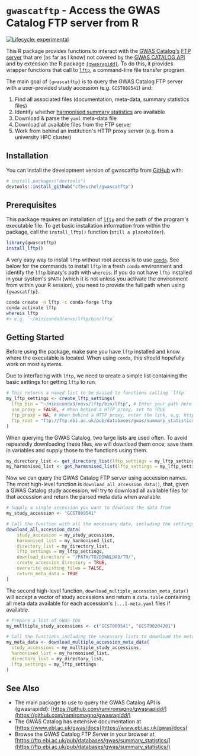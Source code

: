 
# `gwascatftp` - Access the GWAS Catalog FTP server from R

<!-- badges: start -->
[![Lifecycle: experimental](https://img.shields.io/badge/lifecycle-experimental-orange.svg)](https://lifecycle.r-lib.org/articles/stages.html#experimental)
<!-- badges: end -->

This R package provides functions to interact with the [GWAS
Catalog's](https://www.ebi.ac.uk/gwas/) [FTP
server](ftp://ftp.ebi.ac.uk/pub/databases/gwas/summary_statistics/) that are (as
far as I know) not covered by the [GWAS CATALOG
API](https://www.ebi.ac.uk/gwas/rest/docs/api) and by extension the R package
[`{gwasrapidd}`](https://github.com/ramiromagno/gwasrapidd). To do this, it
provides wrapper functions that call to [`lftp`](https://lftp.yar.ru/), a
command-line file transfer program.

The main goal of `{gwascatftp}` is to query the GWAS Catalog FTP server with a
user-provided study accession (e.g. `GCST009541`) and:

1. Find all associated files (documentation, meta-data, summary statistics files)
2. Identify whether [harmonised summary statistics](https://www.ebi.ac.uk/gwas/docs/methods/summary-statistics) are available
3. Download & parse the `yaml` meta-data file
4. Download all available files from the FTP server
5. Work from behind an institution's HTTP proxy server (e.g. from a university HPC cluster)

## Installation

You can install the development version of gwascatftp from [GitHub](https://github.com/) with:

``` r
# install.packages("devtools")
devtools::install_github("cfbeuchel/gwascatftp")
```

## Prerequisites

This package requires an installation of [`lftp`](https://lftp.yar.ru/) and the
path of the program's executable file. To get basic installation information
from within the package, call the `install_lftp()` function (`still a
placeholder`).

```r
library(gwascatftp)
install_lftp()
```

A very easy way to install `lftp` without root access is to use
[`conda`](https://conda.io/projects/conda/en/latest/user-guide/getting-started.html).
See below for the commands to install `lftp` in a fresh `conda` environment and
identify the `lftp` binary's path with `whereis`. If you do not have `lftp`
installed in your system's `$PATH` (which it is not unless you activate the
environment from within your R session), you need to provide the full path when
using `{gwascatftp}`.

```bash
conda create -n lftp -c conda-forge lftp
conda activate lftp
whereis lftp
#> e.g. `~/miniconda3/envs/lftp/bin/lftp`
```

## Getting Started

Before using the package, make sure you have `lftp` installed and know where the
executable is located. When using `conda`, this should hopefully work on most
systems.

Due to interfacing with `lftp`, we need to create a simple list containing the
basic settings for getting `lftp` to run.

```r
# This returns a named list to be passed to functions calling `lftp`
my_lftp_settings <- create_lftp_settings(
  lftp_bin = "~/miniconda3/envs/lftp/bin/lftp", # Enter your path here!
  use_proxy = FALSE, # When behind a HTTP proxy, set to TRUE
  ftp_proxy = NA, # When behind a HTTP proxy, enter the link, e.g. http://proxy.my_uni.com:8080"
  ftp_root = "ftp://ftp.ebi.ac.uk/pub/databases/gwas/summary_statistics/"
)
```

When querying the GWAS Catalog, two large lists are used often. To avoid
repeatedly downloading these files, we will download them once, save them in
variables and supply those to the functions using them.

```r
my_directory_list <- get_directory_list(lftp_settings = my_lftp_settings)
my_harmonised_list <- get_harmonised_list(lftp_settings = my_lftp_settings)
```

Now we can query the GWAS Catalog FTP server using accession names. The most
high-level function is `download_all_accession_data()`, that, given a GWAS
Catalog study accession, will try to download all available files for that
accession and return the parsed meta data when available.

```r
# Supply a single accession you want to download the data from
my_study_accession <- "GCST009541"

# Call the function with all the necessary data, including the settings and pre-downloaded lists
download_all_accession_data(
    study_accession = my_study_accession,
    harmonised_list = my_harmonised_list,
    directory_list = my_directory_list,
    lftp_settings = my_lftp_settings,
    download_directory = "/PATH/TO/DOWNLOAD/TO/",
    create_accession_directory = TRUE,
    overwrite_existing_files = FALSE,
    return_meta_data = TRUE
)
```

The second high-level function, `download_multiple_accession_meta_data()` will
accept a vector of study accessions and return a `data.table` containing all
meta data available for each accession's `[...]-meta.yaml` files if available.

```r
# Prepare a list of GWAS IDs
my_mulltiple_study_accessions <- c("GCST009541", "GCST90204201")

# Call the functions including the necessary lists to download the meta data
my_meta_data <- download_multiple_accession_meta_data(
  study_accessions = my_mulltiple_study_accessions, 
  harmonised_list = my_harmonised_list, 
  directory_list = my_directory_list, 
  lftp_settings = my_lftp_settings
)
```

## See Also

* The main package to use to query the GWAS Catalog API is {gwasrapidd}: [https://github.com/ramiromagno/gwasrapidd/](https://github.com/ramiromagno/gwasrapidd/)
* The GWAS Catalog has extensive documentation at [https://www.ebi.ac.uk/gwas/docs](https://www.ebi.ac.uk/gwas/docs)
* Browse the GWAS Catalog FTP Server in your browser at [https://ftp.ebi.ac.uk/pub/databases/gwas/summary_statistics/](https://ftp.ebi.ac.uk/pub/databases/gwas/summary_statistics/)
